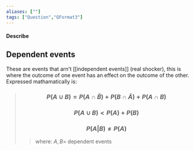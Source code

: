 ```yaml
---
aliases: [""]
tags: ["Question","QFormat3"]
---
```


#### Describe
## Dependent events
These are events that arn't [[independent events]] (real shocker), this is where the outcome of one event has an effect on the outcome of the other. Expressed mathamatically is:
> ### $$ P(A \cup B) = P(A \cap \bar{B}) + P(B \cap \bar{A}) + P(A \cap B) $$ 
> ### $$ P(A \cup B) < P(A) + P(B) $$
> ### $$ P(A|B) \neq P(A) $$
>> where:
>> $A,B=$ dependent events


